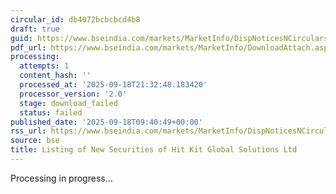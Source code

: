 ```yaml
---
circular_id: db4072bcbcbcd4b8
draft: true
guid: https://www.bseindia.com/markets/MarketInfo/DispNoticesNCirculars.aspx?Noticeid={24C6E6AA-C1D6-4E3D-BB3C-70BA8EBF05E7}&noticeno=20250918-10&dt=09/18/2025&icount=10&totcount=63&flag=0
pdf_url: https://www.bseindia.com/markets/MarketInfo/DownloadAttach.aspx?id=20250918-10&attachedId=
processing:
  attempts: 1
  content_hash: ''
  processed_at: '2025-09-18T21:32:48.183420'
  processor_version: '2.0'
  stage: download_failed
  status: failed
published_date: '2025-09-18T09:40:49+00:00'
rss_url: https://www.bseindia.com/markets/MarketInfo/DispNoticesNCirculars.aspx?Noticeid={24C6E6AA-C1D6-4E3D-BB3C-70BA8EBF05E7}&noticeno=20250918-10&dt=09/18/2025&icount=10&totcount=63&flag=0
source: bse
title: Listing of New Securities of Hit Kit Global Solutions Ltd
---
```


Processing in progress...